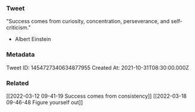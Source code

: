 ### Tweet
"Success comes from curiosity, concentration, perseverance, and self-criticism." 

- Albert Einstein

### Metadata
Tweet ID: 1454727340634877955
Created At: 2021-10-31T08:30:00.000Z

### Related
[[2022-03-12 09-41-19 Success comes from consistency]]
[[2022-03-18 09-46-48 Figure yourself out]]

